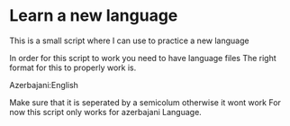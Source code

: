 # Learn a new language
This is a small script where I can use to practice a new language


In order for this script to work you need to have language files
The right format for this to properly work is.

Azerbajani:English

Make sure that it is seperated by a semicolum otherwise it wont work
For now this script only works for azerbajani Language.
